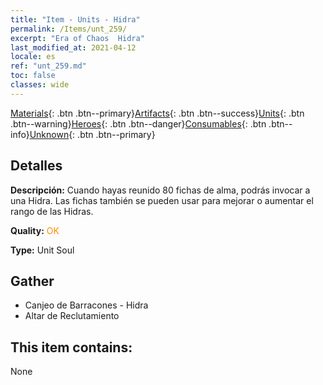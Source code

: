 ```yaml
---
title: "Item - Units - Hidra"
permalink: /Items/unt_259/
excerpt: "Era of Chaos  Hidra"
last_modified_at: 2021-04-12
locale: es
ref: "unt_259.md"
toc: false
classes: wide
---
```

 [Materials](/es/Items/){: .btn .btn--primary}[Artifacts](/es/Items/Artifacts/){: .btn .btn--success}[Units](/es/Items/Units/){: .btn .btn--warning}[Heroes](/es/Items/Heroes/){: .btn .btn--danger}[Consumables](/es/Items/Consumables/){: .btn .btn--info}[Unknown](/es/Items/Unknown/){: .btn .btn--primary}

## Detalles
 **Descripción:** Cuando hayas reunido 80 fichas de alma, podrás invocar a una Hidra. Las fichas también se pueden usar para mejorar o aumentar el rango de las Hidras.

 **Quality:** <span style="color: #FF8C00">OK</span>

 **Type:** Unit Soul

## Gather

*    Canjeo de Barracones - Hidra 
*    Altar de Reclutamiento 

## This item contains:

  None


